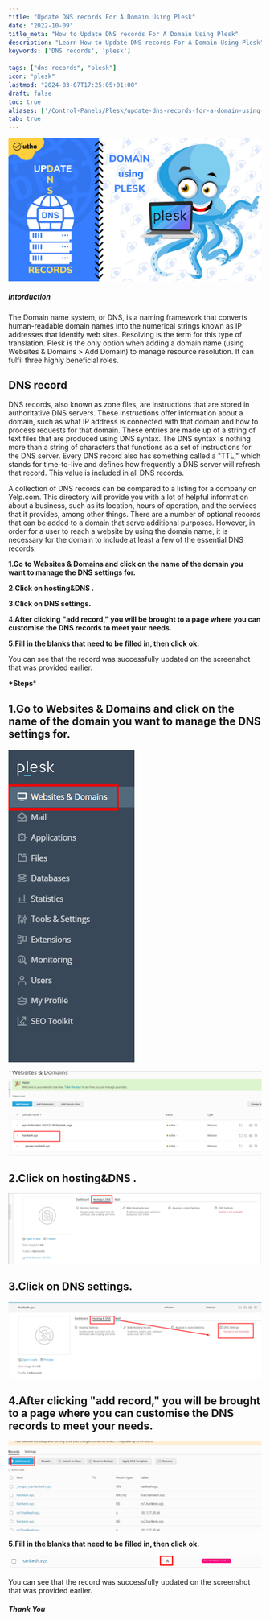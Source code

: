 ```yaml
---
title: "Update DNS records For A Domain Using Plesk"
date: "2022-10-09"
title_meta: "How to Update DNS records For A Domain Using Plesk"
description: "Learn How to Update DNS records For A Domain Using Plesk"
keywords: ['DNS records', 'plesk']

tags: ["dns records", "plesk"]
icon: "plesk"
lastmod: "2024-03-07T17:25:05+01:00"
draft: false
toc: true
aliases: ['/Control-Panels/Plesk/update-dns-records-for-a-domain-using-plesk/']
tab: true
---
```


![](images/Update-DNS-records-For-A-Domain-Using-Plesk_utho.jpg)

##### Intorduction

The Domain name system, or DNS, is a naming framework that converts human-readable domain names into the numerical strings known as IP addresses that identify web sites. Resolving is the term for this type of translation. Plesk is the only option when adding a domain name (using Websites & Domains > Add Domain) to manage resource resolution. It can fulfil three highly beneficial roles.

## DNS record

DNS records, also known as zone files, are instructions that are stored in authoritative DNS servers. These instructions offer information about a domain, such as what IP address is connected with that domain and how to process requests for that domain. These entries are made up of a string of text files that are produced using DNS syntax. The DNS syntax is nothing more than a string of characters that functions as a set of instructions for the DNS server. Every DNS record also has something called a "TTL," which stands for time-to-live and defines how frequently a DNS server will refresh that record. This value is included in all DNS records.

A collection of DNS records can be compared to a listing for a company on Yelp.com. This directory will provide you with a lot of helpful information about a business, such as its location, hours of operation, and the services that it provides, among other things. There are a number of optional records that can be added to a domain that serve additional purposes. However, in order for a user to reach a website by using the domain name, it is necessary for the domain to include at least a few of the essential DNS records.

**1.Go to Websites & Domains and click on the name of the domain you want to manage the DNS settings for.**

**2.Click on hosting&DNS .**

**3.Click on DNS settings.**

4.**After clicking "add record," you will be brought to a page where you can customise the DNS records to meet your needs.**

**5.Fill in the blanks that need to be filled in, then click ok.**

You can see that the record was successfully updated on the screenshot that was provided earlier.

**\*Steps**\*

## 1.Go to Websites & Domains and click on the name of the domain you want to manage the DNS settings for.

![plesk home page](images/image-187.png)

![added domain page](images/image-188-1024x342.png)

## 2.Click on hosting&DNS .

![dns settings](images/image-189-1024x285.png)

## 3.Click on DNS settings.

![](images/image-190-1024x310.png)

## 4.After clicking "add record," you will be brought to a page where you can customise the DNS records to meet your needs.

![how to add records](images/image-191-1024x362.png)

**5.Fill in the blanks that need to be filled in, then click ok.**

![](images/image-192.png)

You can see that the record was successfully updated on the screenshot that was provided earlier.

##### Thank You
